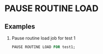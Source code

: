 # PAUSE ROUTINE LOAD

## Examples

1. Pause routine load job for test 1

    ```sql
    PAUSE ROUTINE LOAD FOR test1;
    ```
